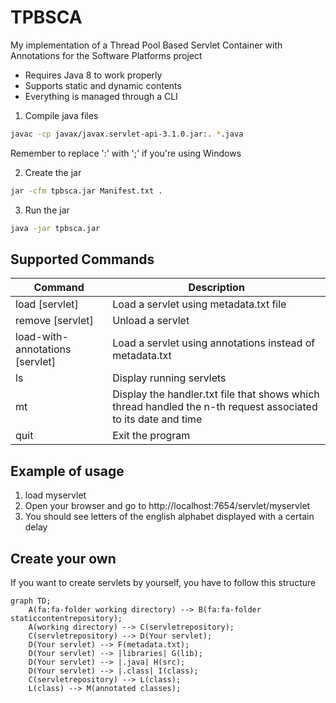 # TPBSCA
My implementation of a Thread Pool Based Servlet Container with Annotations for the Software Platforms project

- Requires Java 8 to work properly
- Supports static and dynamic contents
- Everything is managed through a CLI 


1) Compile java files
```bash
javac -cp javax/javax.servlet-api-3.1.0.jar:. *.java
```
Remember to replace ':' with ';' if you're using Windows

2) Create the jar 
```bash
jar -cfm tpbsca.jar Manifest.txt .
```
3) Run the jar
```bash
java -jar tpbsca.jar
```
## Supported Commands
| Command | Description |
| --- | --- |
| load [servlet]| Load a servlet using metadata.txt file |
| remove [servlet] | Unload a servlet |
| load-with-annotations [servlet] | Load a servlet using annotations instead of metadata.txt | 
| ls | Display running servlets |
| mt | Display the handler.txt file that shows which thread handled the n-th request associated to its date and time |
| quit | Exit the program |

## Example of usage
1. load myservlet
2. Open your browser and go to http://localhost:7654/servlet/myservlet
3. You should see letters of the english alphabet displayed with a certain delay


## Create your own
If you want to create servlets by yourself, you have to follow this structure
```mermaid
graph TD;
    A(fa:fa-folder working directory) --> B(fa:fa-folder staticcontentrepository);
    A(working directory) --> C(servletrepository);
    C(servletrepository) --> D(Your servlet);
    D(Your servlet) --> F(metadata.txt);
    D(Your servlet) --> |libraries| G(lib);
    D(Your servlet) --> |.java| H(src);
    D(Your servlet) --> |.class| I(class);
    C(servletrepository) --> L(class);
    L(class) --> M(annotated classes); 
```
